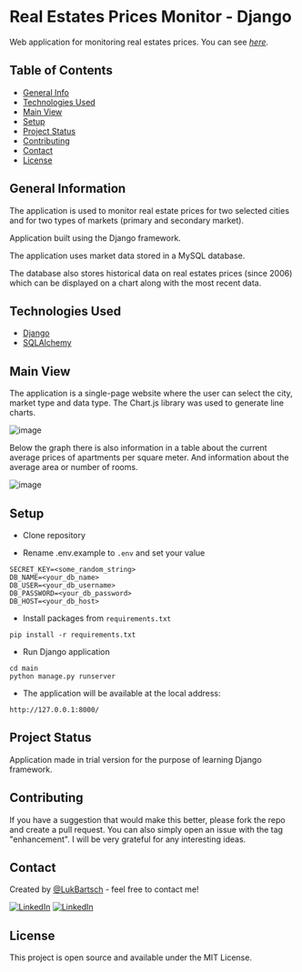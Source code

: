 
# Real Estates Prices Monitor - Django
Web application for monitoring real estates prices. You can see [_here_](#).


## Table of Contents
* [General Info](#general-information)
* [Technologies Used](#technologies-used)
* [Main View](#main-view)
* [Setup](#setup)
* [Project Status](#project-status)
* [Contributing](#contributing)
* [Contact](#contact)
* [License](#license)


## General Information
The application is used to monitor real estate prices for two selected cities and for two types of markets (primary and secondary market).

Application built using the Django framework.

The application uses market data stored in a MySQL database.

The database also stores historical data on real estates prices (since 2006) which can be displayed on a chart along with the most recent data.


## Technologies Used
* [Django](https://fastapi.tiangolo.com/)
* [SQLAlchemy](https://www.sqlalchemy.org/)


## Main View

The application is a single-page website where the user can select the city, market type and data type. The Chart.js library was used to generate line charts.

![image](https://github.com/user-attachments/assets/9cb71dbc-27bc-4cb2-be77-4e289ce708b4)



Below the graph there is also information in a table about the current average prices of apartments per square meter. And information about the average area or number of rooms.

![image](https://github.com/user-attachments/assets/72af01ff-e17f-4baa-89c3-4c8c794d4eae)


## Setup
- Clone repository
* Rename .env.example to `.env` and set your value
```
SECRET_KEY=<some_random_string>
DB_NAME=<your_db_name>
DB_USER=<your_db_username>
DB_PASSWORD=<your_db_password>
DB_HOST=<your_db_host>
```

* Install packages from `requirements.txt`
```
pip install -r requirements.txt
```
* Run Django application
```
cd main
python manage.py runserver
```

* The application will be available at the local address: 
```
http://127.0.0.1:8000/
```

## Project Status
Application made in trial version for the purpose of learning Django framework.


## Contributing
If you have a suggestion that would make this better, please fork the repo and create a pull request. You can also simply open an issue with the tag "enhancement". I will be very grateful for any interesting ideas.


## Contact
Created by [@LukBartsch](https://github.com/LukBartsch) - feel free to contact me!

[![LinkedIn][github-shield]][github-url]
[![LinkedIn][linkedin-shield]][linkedin-url]


## License
This project is open source and available under the MIT License.


[github-shield]: https://img.shields.io/badge/GitHub-100000?style=for-the-badge&logo=github&logoColor=white
[github-url]: https://github.com/LukBartsch
[linkedin-shield]: https://img.shields.io/badge/-LinkedIn-black.svg?style=for-the-badge&logo=linkedin&colorB=555
[linkedin-url]: https://www.linkedin.com/in/lukasz-bartsch/


